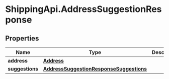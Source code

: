 # ShippingApi.AddressSuggestionResponse

## Properties

Name | Type | Description | Notes
------------ | ------------- | ------------- | -------------
**address** | [**Address**](Address.md) |  | [optional] 
**suggestions** | [**AddressSuggestionResponseSuggestions**](AddressSuggestionResponseSuggestions.md) |  | [optional] 


